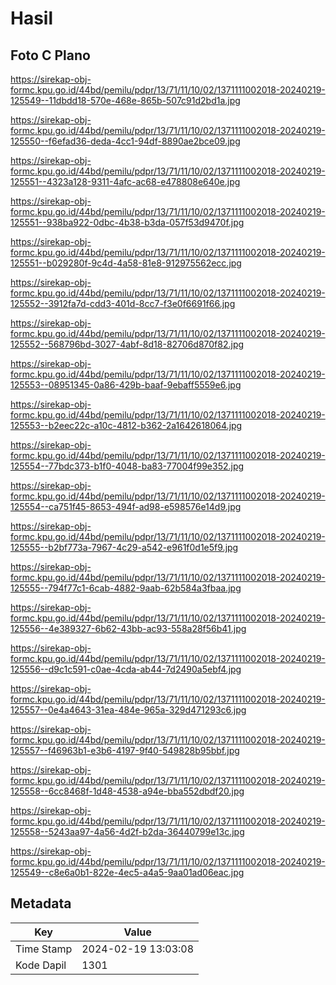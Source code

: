 # Hasil

## Foto C Plano

https://sirekap-obj-formc.kpu.go.id/44bd/pemilu/pdpr/13/71/11/10/02/1371111002018-20240219-125549--11dbdd18-570e-468e-865b-507c91d2bd1a.jpg

https://sirekap-obj-formc.kpu.go.id/44bd/pemilu/pdpr/13/71/11/10/02/1371111002018-20240219-125550--f6efad36-deda-4cc1-94df-8890ae2bce09.jpg

https://sirekap-obj-formc.kpu.go.id/44bd/pemilu/pdpr/13/71/11/10/02/1371111002018-20240219-125551--4323a128-9311-4afc-ac68-e478808e640e.jpg

https://sirekap-obj-formc.kpu.go.id/44bd/pemilu/pdpr/13/71/11/10/02/1371111002018-20240219-125551--938ba922-0dbc-4b38-b3da-057f53d9470f.jpg

https://sirekap-obj-formc.kpu.go.id/44bd/pemilu/pdpr/13/71/11/10/02/1371111002018-20240219-125551--b029280f-9c4d-4a58-81e8-912975562ecc.jpg

https://sirekap-obj-formc.kpu.go.id/44bd/pemilu/pdpr/13/71/11/10/02/1371111002018-20240219-125552--3912fa7d-cdd3-401d-8cc7-f3e0f6691f66.jpg

https://sirekap-obj-formc.kpu.go.id/44bd/pemilu/pdpr/13/71/11/10/02/1371111002018-20240219-125552--568796bd-3027-4abf-8d18-82706d870f82.jpg

https://sirekap-obj-formc.kpu.go.id/44bd/pemilu/pdpr/13/71/11/10/02/1371111002018-20240219-125553--08951345-0a86-429b-baaf-9ebaff5559e6.jpg

https://sirekap-obj-formc.kpu.go.id/44bd/pemilu/pdpr/13/71/11/10/02/1371111002018-20240219-125553--b2eec22c-a10c-4812-b362-2a1642618064.jpg

https://sirekap-obj-formc.kpu.go.id/44bd/pemilu/pdpr/13/71/11/10/02/1371111002018-20240219-125554--77bdc373-b1f0-4048-ba83-77004f99e352.jpg

https://sirekap-obj-formc.kpu.go.id/44bd/pemilu/pdpr/13/71/11/10/02/1371111002018-20240219-125554--ca751f45-8653-494f-ad98-e598576e14d9.jpg

https://sirekap-obj-formc.kpu.go.id/44bd/pemilu/pdpr/13/71/11/10/02/1371111002018-20240219-125555--b2bf773a-7967-4c29-a542-e961f0d1e5f9.jpg

https://sirekap-obj-formc.kpu.go.id/44bd/pemilu/pdpr/13/71/11/10/02/1371111002018-20240219-125555--794f77c1-6cab-4882-9aab-62b584a3fbaa.jpg

https://sirekap-obj-formc.kpu.go.id/44bd/pemilu/pdpr/13/71/11/10/02/1371111002018-20240219-125556--4e389327-6b62-43bb-ac93-558a28f56b41.jpg

https://sirekap-obj-formc.kpu.go.id/44bd/pemilu/pdpr/13/71/11/10/02/1371111002018-20240219-125556--d9c1c591-c0ae-4cda-ab44-7d2490a5ebf4.jpg

https://sirekap-obj-formc.kpu.go.id/44bd/pemilu/pdpr/13/71/11/10/02/1371111002018-20240219-125557--0e4a4643-31ea-484e-965a-329d471293c6.jpg

https://sirekap-obj-formc.kpu.go.id/44bd/pemilu/pdpr/13/71/11/10/02/1371111002018-20240219-125557--f46963b1-e3b6-4197-9f40-549828b95bbf.jpg

https://sirekap-obj-formc.kpu.go.id/44bd/pemilu/pdpr/13/71/11/10/02/1371111002018-20240219-125558--6cc8468f-1d48-4538-a94e-bba552dbdf20.jpg

https://sirekap-obj-formc.kpu.go.id/44bd/pemilu/pdpr/13/71/11/10/02/1371111002018-20240219-125558--5243aa97-4a56-4d2f-b2da-36440799e13c.jpg

https://sirekap-obj-formc.kpu.go.id/44bd/pemilu/pdpr/13/71/11/10/02/1371111002018-20240219-125549--c8e6a0b1-822e-4ec5-a4a5-9aa01ad06eac.jpg


## Metadata

| Key        | Value               |
| ---------- | ------------------- |
| Time Stamp | 2024-02-19 13:03:08 |
| Kode Dapil | 1301                |



